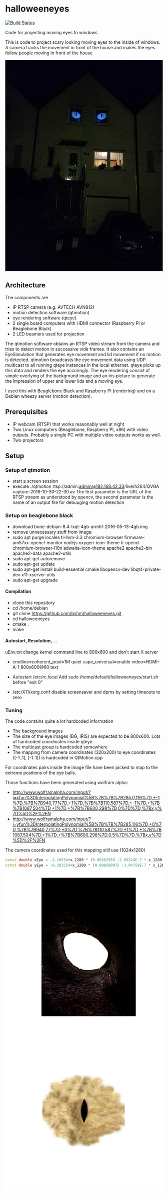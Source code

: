 # halloweeneyes

[![Build Status](https://www.travis-ci.com/bshm/halloweeneyes.svg?branch=master)](https://www.travis-ci.com/bshm/halloweeneyes)

Code for projecting moving eyes to windows

This is code to project scary looking moving eyes to the inside of windows.
A camera tracks the movement in front of the house and makes the eyes
follow people moving in front of the house

![alt text](demo.jpg "Example Image")

## Architecture

The components are
- IP RTSP camera (e.g. AVTECH AVN812)
- motion detection software (qtmotion)
- eye rendering software (qteye)
- 2 single board computers with HDMI connector (Raspberry Pi or Beaglebone Black)
- 2 LED beamers used for projection

The qtmotion software obtains an RTSP video stream from the camera and tries to detect motion in successive vide frames.
It also contains an EyeSimulation that generates eye movement and lid movement if no motion is detected.
qtmotion broadcasts the eye movement data using UDP multicast to all running qteye instances in the local ethernet.
qteye picks up this data and renders the eye accoringly.
The eye rendering consist of simple overlying of the background image and an iris picture to generate the impression of
upper and lower lids and a moving eye.

I used this with Beaglebone Black and Raspberry PI (rendering) and on a Debian wheezy server (motion detection).

## Prerequisites
- IP webcam (RTSP) that works reasonably well at night
- Two Linux computers (Beaglebone, Raspberry PI, x86) with video outputs. Probably a single PC with multiple video outputs works as well.
- Two projectors

## Setup

### Setup of qtmotion
- start a screen session
- execute
./qtmotion rtsp://admin:admin@192.168.42.33/live/h264/QVGA capture-2016-10-30-22-30.av
The first parameter is the URL of the RTSP stream as understood by opencv, the second parameter is the name of an
output file for debuuging motion detection

### Setup on beaglebone black
- download bone-debian-8.4-lxqt-4gb-armhf-2016-05-13-4gb.img
- remove unnecessary stuff from image:
- sudo apt purge locales ti-llvm-3.3 chromium-browser firmware-am57xx-opencl-monitor nodejs oxygen-icon-theme ti-opencl chromium-browser-l10n adwaita-icon-theme apache2 apache2-bin apache2-data apache2-utils
- sudo apt-get autoremove
- sudo apt-get update
- sudo apt-get install build-essential cmake libopencv-dev libqt4-private-dev x11-xserver-utils
- sudo apt-get upgrade

#### Compilation
- clone this repository
- cd /home/debian
- git clone https://github.com/bshm/halloweeneyes.git
- cd halloweeneyes
- cmake .
- make

#### Autostart, Resolution, ...
uEnv.txt change kernel command line to 800x600 and don't start X server
- cmdline=coherent_pool=1M quiet cape_universal=enable video=HDMI-A-1:800x600@60 text

- Autostart
/etc/rc.local
Add 
sudo /home/default/halloweeneyes/start.sh 
before "exit 0"

- /etc/X11/xorg.conf
disable screensaver and dpms by setting timeouts to zero

### Tuning

The code contains quite a lot hardcoded information
- The background images
- The size of the eye images (BG, IRIS) are expected to be 800x600. Lots of hardcoded coordinates inside qteye.
- The multicast group is hardcoded somewhere
- The mapping from camera coordinates (320x200) to eye coordinates ([-1..1], [-1..1]) is hardcoded in QtMotion.cpp

For coordinates pairs inside the image file have been picked to map to the extreme positions of the eye balls.

Those functions have been generated using wolfram alpha:
- http://www.wolframalpha.com/input/?i=xfun%3DInterpolatingPolynomial%5B%7B%7B%7B285.0,116%7D,+-1%7D,%7B%7B940,77%7D,+1%7D,%7B%7B110,587%7D,+-1%7D,+%7B%7B1087,504%7D,+1%7D,+%7B%7B600,298%7D,0%7D%7D,%7Bx,y%7D%5D%2F%2FN
- http://www.wolframalpha.com/input/?i=yfun%3DInterpolatingPolynomial%5B%7B%7B%7B285,116%7D,+0%7D,%7B%7B940,77%7D,+0%7D,%7B%7B110,587%7D,+1%7D,+%7B%7B1087,504%7D,+1%7D,+%7B%7B600,298%7D,0.5%7D%7D,%7Bx,y%7D%5D%2F%2FN

The camera coordinates used for this mapping still use (1024x1280)


```C++
const double xEye = -2.10554+x_1280 * (0.00362959 -2.89324E-7 * x_1280-2.24893E-6 * y_1024)+0.00145656 * y_1024;
const double yEye = -0.383554+x_1280 * (0.000500975 -3.04759E-7 * x_1280+1.12333E-7 * y_1024)+0.00225704 * y_1024;
```

![alt text](BG.png "Background picture")
![alt text](IRIS.png "Iris picture")
